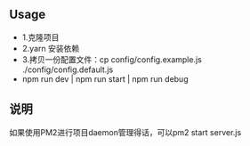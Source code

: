 ## Usage

- 1.克隆项目
- 2.yarn 安装依赖
- 3.拷贝一份配置文件：cp config/config.example.js ./config/config.default.js
- npm run dev | npm run start | npm run debug


## 说明

如果使用PM2进行项目daemon管理得话，可以pm2 start server.js



